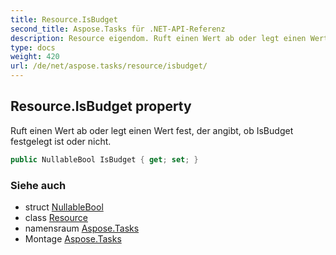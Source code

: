 ```yaml
---
title: Resource.IsBudget
second_title: Aspose.Tasks für .NET-API-Referenz
description: Resource eigendom. Ruft einen Wert ab oder legt einen Wert fest der angibt ob IsBudget festgelegt ist oder nicht.
type: docs
weight: 420
url: /de/net/aspose.tasks/resource/isbudget/
---
```

## Resource.IsBudget property

Ruft einen Wert ab oder legt einen Wert fest, der angibt, ob IsBudget festgelegt ist oder nicht.

```csharp
public NullableBool IsBudget { get; set; }
```

### Siehe auch

* struct [NullableBool](../../nullablebool/)
* class [Resource](../)
* namensraum [Aspose.Tasks](../../resource/)
* Montage [Aspose.Tasks](../../../)


